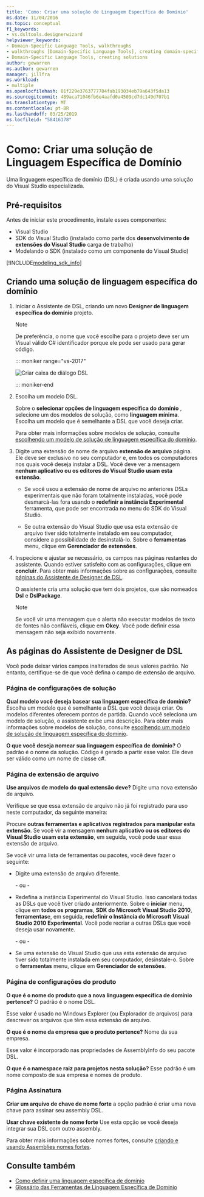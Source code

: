 ```yaml
---
title: 'Como: Criar uma solução de Linguagem Específica de Domínio'
ms.date: 11/04/2016
ms.topic: conceptual
f1_keywords:
- vs.dsltools.designerwizard
helpviewer_keywords:
- Domain-Specific Language Tools, walkthroughs
- walkthroughs [Domain-Specific Language Tools], creating domain-specific language
- Domain-Specific Language Tools, creating solutions
author: gewarren
ms.author: gewarren
manager: jillfra
ms.workload:
- multiple
ms.openlocfilehash: 01f229e3763777784fab193034eb79a643f5da13
ms.sourcegitcommit: 489aca71046fb6e4aafd0a4509cd7dc149d707b1
ms.translationtype: MT
ms.contentlocale: pt-BR
ms.lasthandoff: 03/25/2019
ms.locfileid: "58416178"
---
```

# <a name="how-to-create-a-domain-specific-language-solution"></a>Como: Criar uma solução de Linguagem Específica de Domínio
Uma linguagem específica de domínio (DSL) é criada usando uma solução do Visual Studio especializada.

## <a name="prerequisites"></a>Pré-requisitos

Antes de iniciar este procedimento, instale esses componentes:

- Visual Studio
- SDK do Visual Studio (instalado como parte dos **desenvolvimento de extensões do Visual Studio** carga de trabalho)
- Modelando o SDK (instalado como um componente do Visual Studio)

[!INCLUDE[modeling_sdk_info](includes/modeling_sdk_info.md)]

## <a name="creating-a-domain-specific-language-solution"></a>Criando uma solução de linguagem específica do domínio

1. Iniciar o Assistente de DSL, criando um novo **Designer de linguagem específica do domínio** projeto.

   > [!NOTE]
   > De preferência, o nome que você escolhe para o projeto deve ser um Visual válido C# identificador porque ele pode ser usado para gerar código.

   ::: moniker range="vs-2017"

   ![Criar caixa de diálogo DSL](../modeling/media/create_dsldialog.png)

   ::: moniker-end

2. Escolha um modelo DSL.

    Sobre o **selecionar opções de linguagem específica do domínio** , selecione um dos modelos de solução, como **linguagem mínima**. Escolha um modelo que é semelhante a DSL que você deseja criar.

    Para obter mais informações sobre modelos de solução, consulte [escolhendo um modelo de solução de linguagem específica do domínio](../modeling/choosing-a-domain-specific-language-solution-template.md).

3. Digite uma extensão de nome de arquivo **extensão de arquivo** página. Ele deve ser exclusivo no seu computador e, em todos os computadores nos quais você deseja instalar a DSL. Você deve ver a mensagem **nenhum aplicativo ou os editores do Visual Studio usam esta extensão**.

   -   Se você usou a extensão de nome de arquivo no anteriores DSLs experimentais que não foram totalmente instaladas, você pode desmarcá-las fora usando o **redefinir a instância Experimental** ferramenta, que pode ser encontrada no menu do SDK do Visual Studio.

   -   Se outra extensão do Visual Studio que usa esta extensão de arquivo tiver sido totalmente instalado em seu computador, considere a possibilidade de desinstalá-lo. Sobre o **ferramentas** menu, clique em **Gerenciador de extensões**.

4. Inspecione e ajustar se necessário, os campos nas páginas restantes do assistente. Quando estiver satisfeito com as configurações, clique em **concluir**. Para obter mais informações sobre as configurações, consulte [páginas do Assistente de Designer de DSL](#settings).

    O assistente cria uma solução que tem dois projetos, que são nomeados **Dsl** e **DslPackage**.

   > [!NOTE]
   >  Se você vir uma mensagem que o alerta não executar modelos de texto de fontes não confiáveis, clique em **Okey**. Você pode definir essa mensagem não seja exibido novamente.

## <a name="settings"></a> As páginas do Assistente de Designer de DSL
 Você pode deixar vários campos inalterados de seus valores padrão. No entanto, certifique-se de que você defina o campo de extensão de arquivo.

### <a name="solution-settings-page"></a>Página de configurações de solução
 **Qual modelo você deseja basear sua linguagem específica de domínio?**
Escolha um modelo que é semelhante a DSL que você deseja criar. Os modelos diferentes oferecem pontos de partida. Quando você seleciona um modelo de solução, o assistente exibe uma descrição. Para obter mais informações sobre modelos de solução, consulte [escolhendo um modelo de solução de linguagem específica do domínio](../modeling/choosing-a-domain-specific-language-solution-template.md).

 **O que você deseja nomear sua linguagem específica de domínio?**
O padrão é o nome da solução. Código é gerado a partir esse valor. Ele deve ser válido como um nome de classe c#.

### <a name="file-extension-page"></a>Página de extensão de arquivo
 **Use arquivos de modelo do qual extensão deve?**
Digite uma nova extensão de arquivo.

 Verifique se que essa extensão de arquivo não já foi registrado para uso neste computador, da seguinte maneira:

 Procure **outras ferramentas e aplicativos registrados para manipular esta extensão**. Se você vir a mensagem **nenhum aplicativo ou os editores do Visual Studio usam esta extensão**, em seguida, você pode usar essa extensão de arquivo.

 Se você vir uma lista de ferramentas ou pacotes, você deve fazer o seguinte:

-   Digite uma extensão de arquivo diferente.

     \- ou -

-   Redefina a instância Experimental do Visual Studio. Isso cancelará todas as DSLs que você tiver criado anteriormente. Sobre o **iniciar** menu, clique em **todos os programas**, **SDK do Microsoft Visual Studio 2010**, **ferramentas**e, em seguida, **redefinir o Instância do Microsoft Visual Studio 2010 Experimental**. Você pode recriar a outras DSLs que você deseja usar novamente.

     \- ou -

-   Se uma extensão do Visual Studio que usa esta extensão de arquivo tiver sido totalmente instalada em seu computador, desinstale-o. Sobre o **ferramentas** menu, clique em **Gerenciador de extensões**.

### <a name="product-settings-page"></a>Página de configurações do produto
 **O que é o nome do produto que a nova linguagem específica de domínio pertence?**
O padrão é o nome DSL.

 Esse valor é usado no Windows Explorer (ou Explorador de arquivos) para descrever os arquivos que têm essa extensão de arquivo.

 **O que é o nome da empresa que o produto pertence?**
Nome da sua empresa.

 Esse valor é incorporado nas propriedades de AssemblyInfo do seu pacote DSL.

 **O que é o namespace raiz para projetos nesta solução?**
Esse padrão é um nome composto de sua empresa e nomes de produto.

### <a name="signing-page"></a>Página Assinatura
 **Criar um arquivo de chave de nome forte** a opção padrão é criar uma nova chave para assinar seu assembly DSL.

 **Usar chave existente de nome forte** Use esta opção se você deseja integrar sua DSL com outro assembly.

 Para obter mais informações sobre nomes fortes, consulte [criando e usando Assemblies nomes fortes](http://go.microsoft.com/fwlink/?LinkId=186073).

## <a name="see-also"></a>Consulte também

- [Como definir uma linguagem específica de domínio](../modeling/how-to-define-a-domain-specific-language.md)
- [Glossário das Ferramentas de Linguagem Específica de Domínio](https://msdn.microsoft.com/ca5e84cb-a315-465c-be24-76aa3df276aa)
